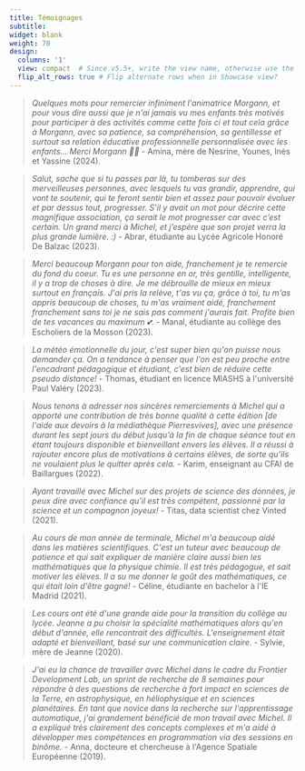 ```yaml
---
title: Témoignages
subtitle:
widget: blank
weight: 70
design:
  columns: '1'
  view: compact  # Since v5.5+, write the view name, otherwise use the view ID above
  flip_alt_rows: true # Flip alternate rows when in Showcase view?
---
```


> _Quelques mots pour remercier infiniment l'animatrice Morgann, et pour vous dire aussi que je n'ai jamais vu mes enfants très motivés pour participer à des activités comme cette fois ci et tout cela grâce à Morgann, avec sa patience, sa compréhension, sa gentillesse et surtout sa relation éducative professionnelle personnalisée avec les enfants... Merci Morgann 🫶🫶_ - Amina, mère de Nesrine, Younes, Inès et Yassine (2024).

> _Salut, sache que si tu passes par là, tu tomberas sur des merveilleuses personnes, avec lesquels tu vas grandir, apprendre, qui vont te soutenir, qui te feront sentir bien et assez pour pouvoir évoluer et par dessus tout, progresser. S'il y avait un mot pour décrire cette magnifique association, ça serait le mot progresser car avec c’est certain.
Un grand merci à Michel, et j’espère que son projet verra la plus grande lumière. :)_ - Abrar, étudiante au Lycée Agricole Honoré De Balzac (2023).

> _Merci beaucoup Morgann pour ton aide, franchement je te remercie du fond du coeur. Tu es une personne en or, très gentille, intelligente, il y a trop de choses à dire. Je me débrouille de mieux en mieux surtout en français. J'ai pris la relève, t'as vu ça, grâce à toi, tu m'as appris beaucoup de choses, tu m'as vraiment aidé, franchement franchement sans toi je ne sais pas comment j'aurais fait. Profite bien de tes vacances au maximum 💕._ - Manal, étudiante au collège des Escholiers de la Mosson (2023).

> _La météo émotionnelle du jour, c'est super bien qu'on puisse nous demander ça. On a tendance à penser que l'on est peu proche entre l'encadrant pédagogique et étudiant, c'est bien de réduire cette pseudo distance!_ - Thomas, étudiant en licence MIASHS à l'université Paul Valéry (2023).

> _Nous tenons à adresser nos sincères remerciements à Michel qui a apporté une contribution de très bonne qualité à cette édition [de l'aide aux devoirs à la médiathèque Pierresvives], avec une présence durant les sept jours du début jusqu’à la fin de chaque séance tout en étant toujours disponible et bienveillant envers les élèves. Il a réussi à rajouter encore plus de motivations à certains élèves, de sorte qu’ils ne voulaient plus le quitter après cela._ - Karim, enseignant au CFAI de Baillargues (2022).

> _Ayant travaillé avec Michel sur des projets de science des données, je peux dire avec confiance qu'il est très compétent, passionné par la science et un compagnon joyeux!_ - Titas, data scientist chez Vinted (2021).

> _Au cours de mon année de terminale, Michel m'a beaucoup aidé dans les matières scientifiques. C'est un tuteur avec beaucoup de patience et qui sait expliquer de manière claire aussi bien les mathématiques que la physique chimie. Il est très pédagogue, et sait motiver les élèves. Il a su me donner le goût des mathématiques, ce qui était loin d'être gagné!_ - Céline, étudiante en bachelor à l'IE Madrid (2021).

> _Les cours ont été d'une grande aide pour la transition du collège au lycée. Jeanne a pu choisir la spécialité mathématiques alors qu'en début d'année, elle rencontrait des difficultés. L'enseignement était adapté et bienveillant, basé sur une communication claire._ - Sylvie, mère de Jeanne (2020).

> _J'ai eu la chance de travailler avec Michel dans le cadre du Frontier Development Lab, un sprint de recherche de 8 semaines pour répondre à des questions de recherche à fort impact en sciences de la Terre, en astrophysique, en héliophysique et en sciences planétaires. En tant que novice dans la recherche sur l'apprentissage automatique, j'ai grandement bénéficié de mon travail avec Michel. Il a expliqué très clairement des concepts complexes et m'a aidé à développer mes compétences en programmation via des sessions en binôme._ - Anna, docteure et chercheuse à l'Agence Spatiale Européenne (2019).
